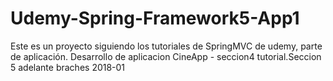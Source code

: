 # Udemy-Spring-Framework5-App1
Este es un proyecto siguiendo los tutoriales de SpringMVC de udemy, parte de aplicación.
Desarrollo de aplicacion CineApp - seccion4 tutorial.Seccion 5 adelante braches 2018-01
